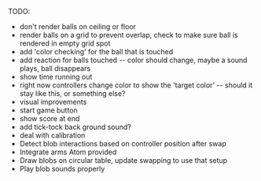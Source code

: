 TODO:

* don't render balls on ceiling or floor
* render balls on a grid to prevent overlap, check to make sure ball is rendered in empty grid spot
* add 'color checking' for the ball that is touched
* add reaction for balls touched -- color should change, maybe a sound plays, ball disappears
* show time running out
* right now controllers change color to show the 'target color' -- should it stay like this, or something else?
* visual improvements
* start game button
* show score at end
* add tick-tock back ground sound?
* deal with calibration
* Detect blob interactions based on controller position after swap
* Integrate arms Atom provided
* Draw blobs on circular table, update swapping to use that setup
* Play blob sounds properly
